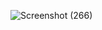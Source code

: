 ![Screenshot (266)](https://github.com/yunitanf/Pemweb2-Tugas6/assets/145980718/d98fbc2f-fdec-4f22-aafa-baa3db4f810a)




